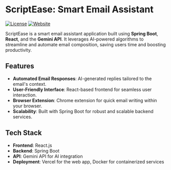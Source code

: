 # ScriptEase: Smart Email Assistant

[![License](https://img.shields.io/badge/license-MIT-blue.svg)](LICENSE)
[![Website](https://img.shields.io/badge/website-live-brightgreen)](https://script-ease.vercel.app)

ScriptEase is a smart email assistant application built using **Spring Boot**, **React**, and the **Gemini API**. It leverages AI-powered algorithms to streamline and automate email composition, saving users time and boosting productivity.

## Features
- **Automated Email Responses**: AI-generated replies tailored to the email's context.
- **User-Friendly Interface**: React-based frontend for seamless user interaction.
- **Browser Extension**: Chrome extension for quick email writing within your browser.
- **Scalability**: Built with Spring Boot for robust and scalable backend services.

## Tech Stack
- **Frontend**: React.js
- **Backend**: Spring Boot
- **API**: Gemini API for AI integration
- **Deployment**: Vercel for the web app, Docker for containerized services
